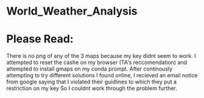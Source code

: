 # World_Weather_Analysis
# Please Read:
There is no png of any of the 3 maps because my key didnt seem to work. I attempted to reset the cashe on my browser (TA's reccomendation) and attempted to install gmaps on my conda prompt. After continously attempting to try different solutions I found online, I recieved an email notice from google saying that I violated their guidlines to which they put a restriction on my key So I couldnt work through the problem further.
